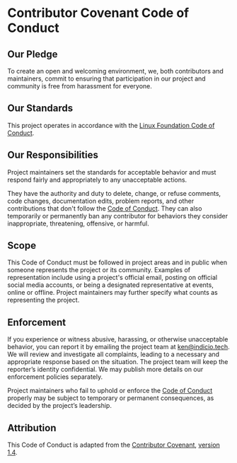 # Contributor Covenant Code of Conduct

## Our Pledge

To create an open and welcoming environment, we, both contributors and maintainers, commit to ensuring that participation in our project and community is free from harassment for everyone.

## Our Standards

This project operates in accordance with the [Linux Foundation Code of Conduct][code-of-conduct].

## Our Responsibilities

Project maintainers set the standards for acceptable behavior and must respond fairly and appropriately to any unacceptable actions.

They have the authority and duty to delete, change, or refuse comments, code changes, documentation edits, problem reports, and other contributions that don't follow the [Code of Conduct][code-of-conduct]. They can also temporarily or permanently ban any contributor for behaviors they consider inappropriate, threatening, offensive, or harmful.

## Scope

This Code of Conduct must be followed in project areas and in public when someone represents the project or its community. Examples of representation include using a project's official email, posting on official social media accounts, or being a designated representative at events, online or offline. Project maintainers may further specify what counts as representing the project.

## Enforcement

If you experience or witness abusive, harassing, or otherwise unacceptable behavior, you can report it by emailing the project team at ken@indicio.tech. We will review and investigate all complaints, leading to a necessary and appropriate response based on the situation. The project team will keep the reporter’s identity confidential. We may publish more details on our enforcement policies separately.

Project maintainers who fail to uphold or enforce the [Code of Conduct][code-of-conduct] properly may be subject to temporary or permanent consequences, as decided by the project’s leadership.

## Attribution

This Code of Conduct is adapted from the [Contributor Covenant][homepage], [version 1.4][version].

[homepage]: http://contributor-covenant.org
[version]: http://contributor-covenant.org/version/1/4/
[code-of-conduct]: https://docs.linuxfoundation.org/lfx/mentorship/mentor-guide/code-of-conduct

<!-- Auto-update: 2025-10-06T10:16:36.655794 -->
